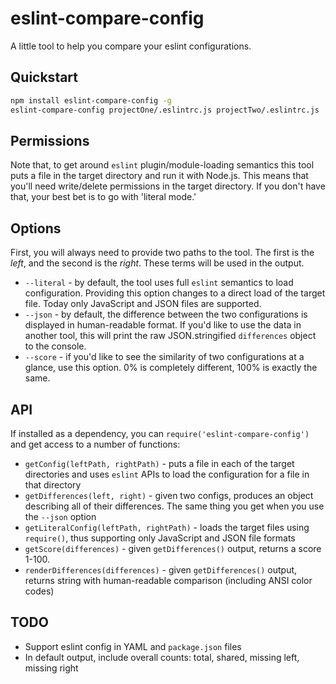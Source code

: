 # eslint-compare-config

A little tool to help you compare your eslint configurations.

## Quickstart

```bash
npm install eslint-compare-config -g
eslint-compare-config projectOne/.eslintrc.js projectTwo/.eslintrc.js
```

## Permissions

Note that, to get around `eslint` plugin/module-loading semantics this tool puts a file in the target directory and run it with Node.js. This means that you'll need write/delete permissions in the target directory. If you don't have that, your best bet is to go with 'literal mode.'

## Options

First, you will always need to provide two paths to the tool. The first is the _left_, and the second is the _right_. These terms will be used in the output.

- `--literal` - by default, the tool uses full `eslint` semantics to load configuration. Providing this option changes to a direct load of the target file. Today only JavaScript and JSON files are supported.
- `--json` - by default, the difference between the two configurations is displayed in human-readable format. If you'd like to use the data in another tool, this will print the raw JSON.stringified `differences` object to the console.
- `--score` - if you'd like to see the similarity of two configurations at a glance, use this option. 0% is completely different, 100% is exactly the same.

## API

If installed as a dependency, you can `require('eslint-compare-config')` and get access to a number of functions:

- `getConfig(leftPath, rightPath)` - puts a file in each of the target directories and uses `eslint` APIs to load the configuration for a file in that directory
- `getDifferences(left, right)` - given two configs, produces an object describing all of their differences. The same thing you get when you use the `--json` option
- `getLiteralConfig(leftPath, rightPath)` - loads the target files using `require()`, thus supporting only JavaScript and JSON file formats
- `getScore(differences)` - given `getDifferences()` output, returns a score 1-100.
- `renderDifferences(differences)` - given `getDifferences()` output, returns string with human-readable comparison (including ANSI color codes)

## TODO

- Support eslint config in YAML and `package.json` files
- In default output, include overall counts: total, shared, missing left, missing right

